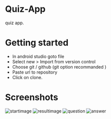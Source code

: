 # Quiz-App
  quiz app.
  
  # Getting started

  *  In android studio goto file
  *  Select new > Import from version control
  *  Choose git / github (git option recommanded )
  *  Paste url to repository
  *  Click on clone.

# Screenshots

![startimage](https://user-images.githubusercontent.com/55840753/98362650-a3f44080-2053-11eb-9034-f614cdb32628.jpeg)
![resultimage](https://user-images.githubusercontent.com/55840753/98362655-a6569a80-2053-11eb-90f5-a210f0af8b3c.jpeg)
![question](https://user-images.githubusercontent.com/55840753/98362665-a9518b00-2053-11eb-90de-d708e03d4df8.jpeg)
![answer](https://user-images.githubusercontent.com/55840753/98362667-ab1b4e80-2053-11eb-915b-146119d4cb91.jpeg)
